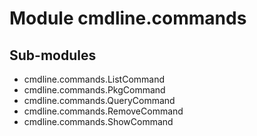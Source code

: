 Module cmdline.commands
=======================

Sub-modules
-----------
* cmdline.commands.ListCommand
* cmdline.commands.PkgCommand
* cmdline.commands.QueryCommand
* cmdline.commands.RemoveCommand
* cmdline.commands.ShowCommand